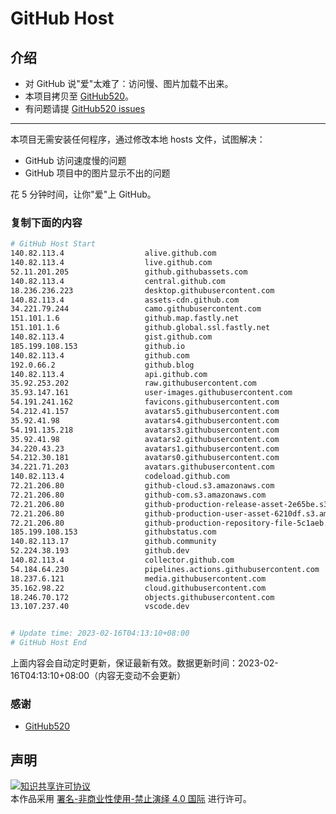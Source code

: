 # GitHub Host
## 介绍
- 对 GitHub 说"爱"太难了：访问慢、图片加载不出来。
- 本项目拷贝至 [GitHub520](https://github.com/521xueweihan/GitHub520)。
- 有问题请提 [GitHub520 issues](https://github.com/521xueweihan/GitHub520/issues/new)

---

本项目无需安装任何程序，通过修改本地 hosts 文件，试图解决：
- GitHub 访问速度慢的问题
- GitHub 项目中的图片显示不出的问题

花 5 分钟时间，让你"爱"上 GitHub。

### 复制下面的内容
```bash
# GitHub Host Start
140.82.113.4                  alive.github.com
140.82.113.4                  live.github.com
52.11.201.205                 github.githubassets.com
140.82.113.4                  central.github.com
18.236.236.223                desktop.githubusercontent.com
140.82.113.4                  assets-cdn.github.com
34.221.79.244                 camo.githubusercontent.com
151.101.1.6                   github.map.fastly.net
151.101.1.6                   github.global.ssl.fastly.net
140.82.113.4                  gist.github.com
185.199.108.153               github.io
140.82.113.4                  github.com
192.0.66.2                    github.blog
140.82.113.4                  api.github.com
35.92.253.202                 raw.githubusercontent.com
35.93.147.161                 user-images.githubusercontent.com
54.191.241.162                favicons.githubusercontent.com
54.212.41.157                 avatars5.githubusercontent.com
35.92.41.98                   avatars4.githubusercontent.com
54.191.135.218                avatars3.githubusercontent.com
35.92.41.98                   avatars2.githubusercontent.com
34.220.43.23                  avatars1.githubusercontent.com
54.212.30.181                 avatars0.githubusercontent.com
34.221.71.203                 avatars.githubusercontent.com
140.82.113.4                  codeload.github.com
72.21.206.80                  github-cloud.s3.amazonaws.com
72.21.206.80                  github-com.s3.amazonaws.com
72.21.206.80                  github-production-release-asset-2e65be.s3.amazonaws.com
72.21.206.80                  github-production-user-asset-6210df.s3.amazonaws.com
72.21.206.80                  github-production-repository-file-5c1aeb.s3.amazonaws.com
185.199.108.153               githubstatus.com
140.82.113.17                 github.community
52.224.38.193                 github.dev
140.82.113.4                  collector.github.com
54.184.64.230                 pipelines.actions.githubusercontent.com
18.237.6.121                  media.githubusercontent.com
35.162.98.22                  cloud.githubusercontent.com
18.246.70.172                 objects.githubusercontent.com
13.107.237.40                 vscode.dev


# Update time: 2023-02-16T04:13:10+08:00
# GitHub Host End

```
上面内容会自动定时更新，保证最新有效。数据更新时间：2023-02-16T04:13:10+08:00（内容无变动不会更新）

### 感谢

- [GitHub520](https://github.com/521xueweihan/GitHub520)

## 声明
<a rel="license" href="https://creativecommons.org/licenses/by-nc-nd/4.0/deed.zh"><img alt="知识共享许可协议" style="border-width: 0" src="https://licensebuttons.net/l/by-nc-nd/4.0/88x31.png"></a><br>本作品采用 <a rel="license" href="https://creativecommons.org/licenses/by-nc-nd/4.0/deed.zh">署名-非商业性使用-禁止演绎 4.0 国际</a> 进行许可。